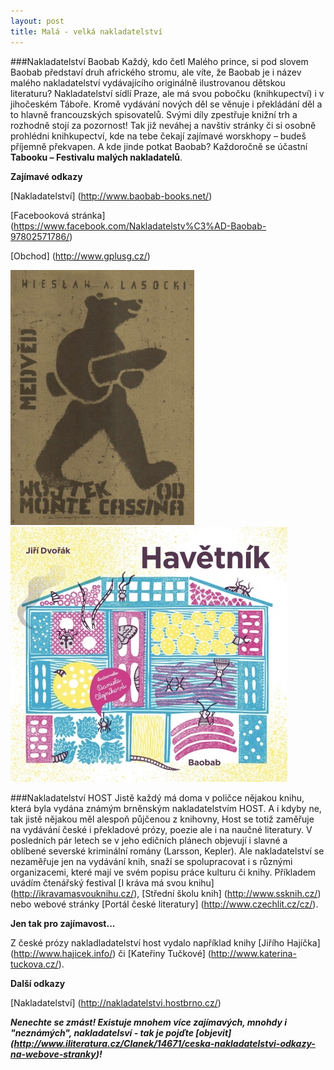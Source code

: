 ```yaml
---
layout: post
title: Malá - velká nakladatelství
---
```

###Nakladatelství Baobab
Každý, kdo četl Malého prince, si pod slovem Baobab představí druh afrického stromu, ale víte, že Baobab je i název malého nakladatelství vydávajícího originálně ilustrovanou dětskou literaturu? Nakladatelství sídlí Praze, ale má svou pobočku (knihkupectví) i v jihočeském  Táboře. Kromě vydávání nových děl se věnuje i překládání děl a to hlavně francouzských spisovatelů. Svými díly zpestřuje knižní trh a rozhodně stojí za pozornost!  Tak již neváhej a navštiv stránky či si osobně prohlédni knihkupectví, kde na tebe čekají zajímavé worskhopy – budeš příjemně překvapen.
A kde jinde potkat Baobab? Každoročně se účastní **Tabooku – Festivalu malých nakladatelů**.

**Zajímavé odkazy**

[Nakladatelství] (http://www.baobab-books.net/)

[Facebooková stránka] (https://www.facebook.com/Nakladatelstv%C3%AD-Baobab-97802571786/)

[Obchod] (http://www.gplusg.cz/)

![Obálka první knihy](/images/wojtek_obalka_-_kopie_copy_4.jpg "Ukázka obálky jedné knihy nakladatelství Baobab")
![Obálka druhé knihy](/images/havetnik_obalka.jpg "Ukázka obálky jiné knihy nakladatelství Baobab")



###Nakladatelství HOST
Jistě každý má doma v poličce nějakou knihu, která byla vydána známým brněnským nakladatelstvím HOST. A i kdyby ne, tak jistě nějakou měl alespoň půjčenou z knihovny, Host se totiž zaměřuje na vydávání české i překladové prózy, poezie ale i na naučné literatury. V posledních pár letech se v jeho edičních plánech objevují i slavné a oblíbené severské kriminální romány (Larsson, Kepler). Ale nakladatelství se nezaměřuje jen na vydávání knih, snaží se spolupracovat i s různými organizacemi, které mají ve svém popisu práce kulturu či knihy. Příkladem uvádím čtenářský festival [I kráva má svou knihu] (http://ikravamasvouknihu.cz/), [Střední školu knih] (http://www.ssknih.cz/) nebo  webové stránky [Portál české literatury] (http://www.czechlit.cz/cz/). 

**Jen tak pro zajímavost...**

Z české prózy nakladladatelství host vydalo například knihy [Jiřího Hajíčka] (http://www.hajicek.info/) či [Kateřiny Tučkové] (http://www.katerina-tuckova.cz/). 

**Další odkazy**

[Nakladatelství] (http://nakladatelstvi.hostbrno.cz/)

***Nenechte se zmást! Existuje mnohem více zajímavých, mnohdy i "neznámých", nakladatelsví - tak je pojďte [objevit] (http://www.iliteratura.cz/Clanek/14671/ceska-nakladatelstvi-odkazy-na-webove-stranky)!***
